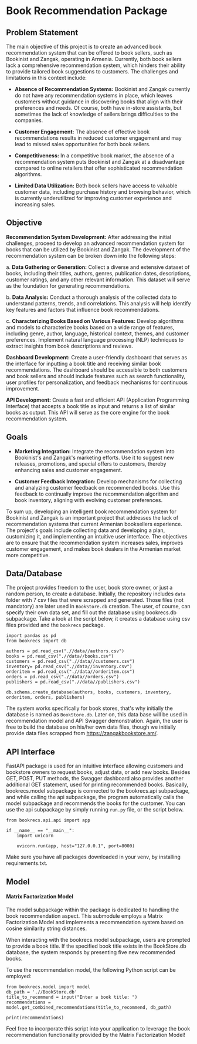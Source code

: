 # Book Recommendation Package 

## Problem Statement

The main objective of this project is to create an advanced book recommendation system that can be offered to book sellers, such as Bookinist and Zangak, operating in Armenia. Currently, both book sellers lack a comprehensive recommendation system, which hinders their ability to provide tailored book suggestions to customers. The challenges and limitations in this context include:

- **Absence of Recommendation Systems:** Bookinist and Zangak currently do not have any recommendation systems in place, which leaves customers without guidance in discovering books that align with their preferences and needs. Of course, both have in-store assistants, but sometimes the lack of knowledge of sellers brings difficulties to the companies.

- **Customer Engagement:** The absence of effective book recommendations results in reduced customer engagement and may lead to missed sales opportunities for both book sellers.

- **Competitiveness:** In a competitive book market, the absence of a recommendation system puts Bookinist and Zangak at a disadvantage compared to online retailers that offer sophisticated recommendation algorithms.

- **Limited Data Utilization:** Both book sellers have access to valuable customer data, including purchase history and browsing behavior, which is currently underutilized for improving customer experience and increasing sales.

## Objective

**Recommendation System Development:** After addressing the initial challenges, proceed to develop an advanced recommendation system for books that can be utilized by Bookinist and Zangak. The development of the recommendation system can be broken down into the following steps:

a. **Data Gathering or Generation:** Collect a diverse and extensive dataset of books, including their titles, authors, genres, publication dates, descriptions, customer ratings, and any other relevant information. This dataset will serve as the foundation for generating recommendations.

b. **Data Analysis:** Conduct a thorough analysis of the collected data to understand patterns, trends, and correlations. This analysis will help identify key features and factors that influence book recommendations.

c. **Characterizing Books Based on Various Features:** Develop algorithms and models to characterize books based on a wide range of features, including genre, author, language, historical context, themes, and customer preferences. Implement natural language processing (NLP) techniques to extract insights from book descriptions and reviews.

**Dashboard Development:** Create a user-friendly dashboard that serves as the interface for inputting a book title and receiving similar book recommendations. The dashboard should be accessible to both customers and book sellers and should include features such as search functionality, user profiles for personalization, and feedback mechanisms for continuous improvement.

**API Development:** Create a fast and efficient API (Application Programming Interface) that accepts a book title as input and returns a list of similar books as output. This API will serve as the core engine for the book recommendation system.

## Goals

- **Marketing Integration:** Integrate the recommendation system into Bookinist's and Zangak's marketing efforts. Use it to suggest new releases, promotions, and special offers to customers, thereby enhancing sales and customer engagement.

- **Customer Feedback Integration:** Develop mechanisms for collecting and analyzing customer feedback on recommended books. Use this feedback to continually improve the recommendation algorithm and book inventory, aligning with evolving customer preferences.

To sum up, developing an intelligent book recommendation system for Bookinist and Zangak is an important project that addresses the lack of recommendation systems that current Armenian booksellers experience. The project's goals include collecting data and developing a plan, customizing it, and implementing an intuitive user interface. The objectives are to ensure that the recommendation system increases sales, improves customer engagement, and makes book dealers in the Armenian market more competitive.

## Data/Database

The project provides freedom to the user, book store owner, or just a random person, to create a database. Initially, the repository includes `data` folder with 7 csv files that were scrapped and generated. Those files (not mandatory) are later used  in `BookStore.db` creation. The user, of course, can specify their own data set, and fill out the database using bookrecs.db subpackage. Take a look at the script below, it creates a database using csv files provided and the `bookrecs` package. 
```{python}
import pandas as pd
from bookrecs import db

authors = pd.read_csv(".//data//authors.csv")
books = pd.read_csv(".//data//books.csv")
customers = pd.read_csv(".//data//customers.csv")
inventory= pd.read_csv(".//data//inventory.csv")
orderitem = pd.read_csv(".//data//orderitem.csv")
orders = pd.read_csv(".//data//orders.csv")
publishers = pd.read_csv(".//data//publishers.csv")

db.schema.create_database(authors, books, customers, inventory, orderitem, orders, publishers)
```
The system works specifically for book stores, that's why initially the database is named as `BookStore.db`. Later on, this data base will be used in recommendation model and API Swagger demonstration. Again, the user is free to build the database on his/her own data files, though we initially provide data files scrapped from https://zangakbookstore.am/.  

## API Interface

FastAPI package is used for an intuitive interface allowing customers and bookstore owners to request books, adjust data, or add new books. Besides GET, POST, PUT methods, the Swagger dashboard also provides another additional GET statement, used for printing recommended books. Basically, bookrecs.model subpackage is connected to the bookrecs.api subpackage, and while calling the api subpackage, the program automatically calls the model subpackage and recommends the books for the customer. You can use the api subpackage by simply running `run.py` file, or the script below.
```{python}
from bookrecs.api.api import app

if __name__ == "__main__":
    import uvicorn

    uvicorn.run(app, host="127.0.0.1", port=8000)
```
Make sure you have all packages downloaded in your venv, by installing requirements.txt.

## Model

#### Matrix Factorization Model 
The model subpackage within the package is dedicated to handling the book recommendation aspect. This submodule employs a Matrix Factorization Model and implements a recommendation system based on cosine similarity string distances.

When interacting with the bookrecs.model subpackage, users are prompted to provide a book title. If the specified book title exists in the BookStore.db database, the system responds by presenting five new recommended books.

To use the recommendation model, the following Python script can be employed:

```{python}
from bookrecs.model import model
db_path = './/BookStore.db'
title_to_recommend = input("Enter a book title: ")
recommendations = model.get_combined_recommendations(title_to_recommend, db_path)

print(recommendations)
```
Feel free to incorporate this script into your application to leverage the book recommendation functionality provided by the Matrix Factorization Model!
